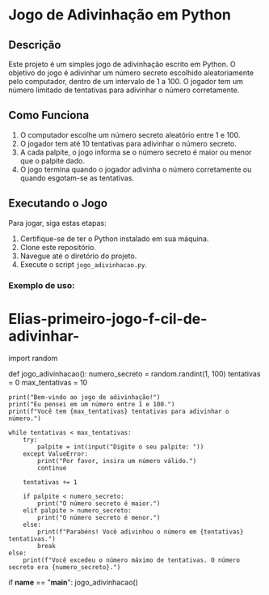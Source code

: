 # Jogo de Adivinhação em Python

## Descrição

Este projeto é um simples jogo de adivinhação escrito em Python. O objetivo do jogo é adivinhar um número secreto escolhido aleatoriamente pelo computador, dentro de um intervalo de 1 a 100. O jogador tem um número limitado de tentativas para adivinhar o número corretamente.

## Como Funciona

1. O computador escolhe um número secreto aleatório entre 1 e 100.
2. O jogador tem até 10 tentativas para adivinhar o número secreto.
3. A cada palpite, o jogo informa se o número secreto é maior ou menor que o palpite dado.
4. O jogo termina quando o jogador adivinha o número corretamente ou quando esgotam-se as tentativas.

## Executando o Jogo

Para jogar, siga estas etapas:

1. Certifique-se de ter o Python instalado em sua máquina.
2. Clone este repositório.
3. Navegue até o diretório do projeto.
4. Execute o script `jogo_adivinhacao.py`.

### Exemplo de uso:
# Elias-primeiro-jogo-f-cil-de-adivinhar-
import random

def jogo_adivinhacao():
    numero_secreto = random.randint(1, 100)
    tentativas = 0
    max_tentativas = 10

    print("Bem-vindo ao jogo de adivinhação!")
    print("Eu pensei em um número entre 1 e 100.")
    print(f"Você tem {max_tentativas} tentativas para adivinhar o número.")

    while tentativas < max_tentativas:
        try:
            palpite = int(input("Digite o seu palpite: "))
        except ValueError:
            print("Por favor, insira um número válido.")
            continue

        tentativas += 1

        if palpite < numero_secreto:
            print("O número secreto é maior.")
        elif palpite > numero_secreto:
            print("O número secreto é menor.")
        else:
            print(f"Parabéns! Você adivinhou o número em {tentativas} tentativas.")
            break
    else:
        print(f"Você excedeu o número máximo de tentativas. O número secreto era {numero_secreto}.")

if __name__ == "__main__":
    jogo_adivinhacao()